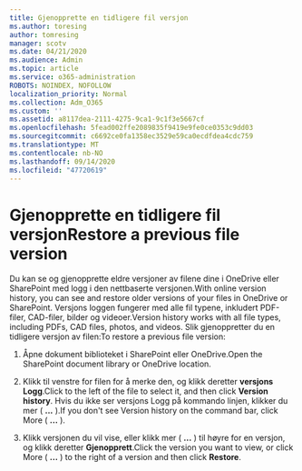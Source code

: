 ```yaml
---
title: Gjenopprette en tidligere fil versjon
ms.author: toresing
author: tomresing
manager: scotv
ms.date: 04/21/2020
ms.audience: Admin
ms.topic: article
ms.service: o365-administration
ROBOTS: NOINDEX, NOFOLLOW
localization_priority: Normal
ms.collection: Adm_O365
ms.custom: ''
ms.assetid: a8117dea-2111-4275-9ca1-9c1f3e5667cf
ms.openlocfilehash: 5fead002ffe2089835f9419e9fe0ce0353c9dd03
ms.sourcegitcommit: c6692ce0fa1358ec3529e59ca0ecdfdea4cdc759
ms.translationtype: MT
ms.contentlocale: nb-NO
ms.lasthandoff: 09/14/2020
ms.locfileid: "47720619"
---
```

# <a name="restore-a-previous-file-version"></a><span data-ttu-id="87eb3-102">Gjenopprette en tidligere fil versjon</span><span class="sxs-lookup"><span data-stu-id="87eb3-102">Restore a previous file version</span></span>

<span data-ttu-id="87eb3-103">Du kan se og gjenopprette eldre versjoner av filene dine i OneDrive eller SharePoint med logg i den nettbaserte versjonen.</span><span class="sxs-lookup"><span data-stu-id="87eb3-103">With online version history, you can see and restore older versions of your files in OneDrive or SharePoint.</span></span> <span data-ttu-id="87eb3-104">Versjons loggen fungerer med alle fil typene, inkludert PDF-filer, CAD-filer, bilder og videoer.</span><span class="sxs-lookup"><span data-stu-id="87eb3-104">Version history works with all file types, including PDFs, CAD files, photos, and videos.</span></span> <span data-ttu-id="87eb3-105">Slik gjenoppretter du en tidligere versjon av filen:</span><span class="sxs-lookup"><span data-stu-id="87eb3-105">To restore a previous file version:</span></span>
  
1. <span data-ttu-id="87eb3-106">Åpne dokument biblioteket i SharePoint eller OneDrive.</span><span class="sxs-lookup"><span data-stu-id="87eb3-106">Open the SharePoint document library or OneDrive location.</span></span>
    
2. <span data-ttu-id="87eb3-107">Klikk til venstre for filen for å merke den, og klikk deretter **versjons Logg**.</span><span class="sxs-lookup"><span data-stu-id="87eb3-107">Click to the left of the file to select it, and then click **Version history**.</span></span> <span data-ttu-id="87eb3-108">Hvis du ikke ser versjons Logg på kommando linjen, klikker du mer ( **...** ).</span><span class="sxs-lookup"><span data-stu-id="87eb3-108">If you don't see Version history on the command bar, click More ( **...** ).</span></span> 
    
3. <span data-ttu-id="87eb3-109">Klikk versjonen du vil vise, eller klikk mer ( **...** ) til høyre for en versjon, og klikk deretter **Gjenopprett**.</span><span class="sxs-lookup"><span data-stu-id="87eb3-109">Click the version you want to view, or click More ( **...** ) to the right of a version and then click **Restore**.</span></span>
    

